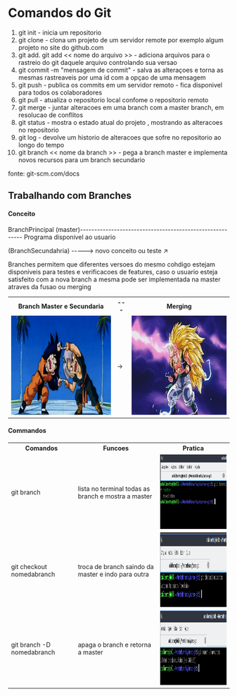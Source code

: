 # Comandos do Git 

1. git init - inicia um repositorio 
2. git clone - clona um projeto de um servidor remote por exemplo algum projeto no site do github.com
3. git add. git add << nome do arquivo >> - adiciona arquivos para o rastreio do git daquele arquivo controlando sua versao
4. git commit -m "mensagem de commit" - salva as alteraçoes e torna as mesmas rastreaveis por uma id com a opçao de uma mensagem
5. git push - publica os commits em um servidor remoto - fica disponivel para todos os colaboradores
6. git pull - atualiza o repositorio local confome o repositorio remoto
7. git merge - juntar alteracoes em uma branch com a master branch, em resolucao de conflitos 
8. git status - mostra o estado atual do projeto , mostrando as alteracoes no repositorio
9. git log - devolve um historio de alteracoes que sofre no repositorio ao longo do tempo
10. git branch << nome da branch >> - pega a branch master e implementa novos recursos para um branch secundario 

fonte: git-scm.com/docs

## Trabalhando com Branches

<h4> Conceito</h4>
<p></p>
<p> BranchPrincipal (master)--------------------------------------------------------- Programa disponivel ao usuario</p>                                                          

<p>(BranchSecundahria) -----> novo conceito ou teste <span>&#8599</span> </p> 
<p>Branches permitem que diferentes versoes do mesmo cohdigo estejam disponiveis para testes e verificacoes de features, caso o usuario esteja satisfeito com a nova branch a mesma pode ser implementada na master atraves da fusao ou merging </p>
 <table style="width:100%">
  <tr>
    <th>Branch Master e Secundaria</th>
    <th>---</th>
    <th>Merging</th>
  </tr>
  <tr>
    <td><img src="https://github.com/adalbertobrant/digitalinnovationOne/blob/master/Git/fusaoDb.jpg" width="400" height="225" alt="Fusao"></td>
    <td>&#8594</td>
    <td><img src="https://github.com/adalbertobrant/digitalinnovationOne/blob/master/Git/gotenks-fusa-o.jpg" width="400" height="225" alt="Merging"</td>
  </tr>
  
</table> 
<h4> Commandos </h4>
<table style="width:100%">
  <tr>
    <th>Comandos</th>
    <th>Funcoes</th>
    <th>Pratica</th>
  </tr>
 <tr>
  <td> git branch</td>
  <td> lista no terminal todas as branch e mostra a master</td>
  <td> <img src = "https://github.com/adalbertobrant/digitalinnovationOne/blob/master/Git/gitbranch_lista.png" width="300" height="169" alt="Lista Branch"</td>
 </tr>
 <td> git checkout nomedabranch</td>
 <td> troca de branch saindo da master e indo para outra</td>
 <td> <img src ="https://github.com/adalbertobrant/digitalinnovationOne/blob/master/Git/gitbranch_trocaBranch.png "  width="300" height="169" alt="troca de branch"</td>
  <tr>
   <td> git branch -D nomedabranch</td>
   <td> apaga o branch e retorna a master</td>
   <td> <img src ="https://github.com/adalbertobrant/digitalinnovationOne/blob/master/Git/gitbranch_apagaBranch.png " width="300" height="169" alt="apaga a branch"</td>
  </tr>
 </table>


